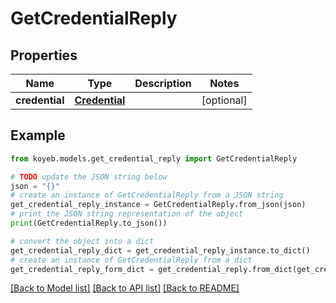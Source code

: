 # GetCredentialReply


## Properties

Name | Type | Description | Notes
------------ | ------------- | ------------- | -------------
**credential** | [**Credential**](Credential.md) |  | [optional] 

## Example

```python
from koyeb.models.get_credential_reply import GetCredentialReply

# TODO update the JSON string below
json = "{}"
# create an instance of GetCredentialReply from a JSON string
get_credential_reply_instance = GetCredentialReply.from_json(json)
# print the JSON string representation of the object
print(GetCredentialReply.to_json())

# convert the object into a dict
get_credential_reply_dict = get_credential_reply_instance.to_dict()
# create an instance of GetCredentialReply from a dict
get_credential_reply_form_dict = get_credential_reply.from_dict(get_credential_reply_dict)
```
[[Back to Model list]](../README.md#documentation-for-models) [[Back to API list]](../README.md#documentation-for-api-endpoints) [[Back to README]](../README.md)


